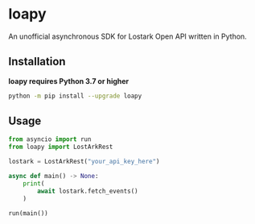 # loapy

An unofficial asynchronous SDK for Lostark Open API written in Python.

## Installation

**loapy requires Python 3.7 or higher**

```sh
python -m pip install --upgrade loapy
```

## Usage

```python
from asyncio import run
from loapy import LostArkRest

lostark = LostArkRest("your_api_key_here")

async def main() -> None:
    print(
        await lostark.fetch_events()
    )

run(main())
```